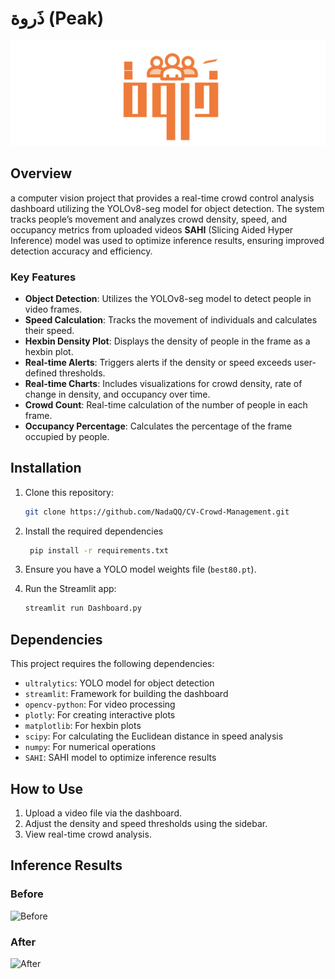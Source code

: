 # ذَروة (Peak)

<img src="Logo.png" alt="Project Logo" width="1000"/> <!-- Adjust width as needed -->


## Overview

a computer vision project that provides a real-time crowd control analysis dashboard utilizing the YOLOv8-seg model for object detection. The system tracks people’s movement and analyzes crowd density, speed, and occupancy metrics from uploaded videos **SAHI** (Slicing Aided Hyper Inference) model was used to optimize inference results, ensuring improved detection accuracy and efficiency.

### Key Features

- **Object Detection**: Utilizes the YOLOv8-seg model to detect people in video frames.
- **Speed Calculation**: Tracks the movement of individuals and calculates their speed.
- **Hexbin Density Plot**: Displays the density of people in the frame as a hexbin plot.
- **Real-time Alerts**: Triggers alerts if the density or speed exceeds user-defined thresholds.
- **Real-time Charts**: Includes visualizations for crowd density, rate of change in density, and occupancy over time.
- **Crowd Count**: Real-time calculation of the number of people in each frame.
- **Occupancy Percentage**: Calculates the percentage of the frame occupied by people.

 <!-- Replace with the actual path to your logo image -->

## Installation

1. Clone this repository:
    ```bash
    git clone https://github.com/NadaQQ/CV-Crowd-Management.git
    ```

2. Install the required dependencies
   ```bash
    pip install -r requirements.txt
    ```

4. Ensure you have a YOLO model weights file (`best80.pt`).

5. Run the Streamlit app:
    ```bash
    streamlit run Dashboard.py
    ```

## Dependencies

This project requires the following dependencies:

- `ultralytics`: YOLO model for object detection
- `streamlit`: Framework for building the dashboard
- `opencv-python`: For video processing
- `plotly`: For creating interactive plots
- `matplotlib`: For hexbin plots
- `scipy`: For calculating the Euclidean distance in speed analysis
- `numpy`: For numerical operations
- `SAHI`: SAHI model to optimize inference results

## How to Use

1. Upload a video file via the dashboard.
2. Adjust the density and speed thresholds using the sidebar.
3. View real-time crowd analysis.

## Inference Results

### Before
![Before](https://github.com/NadaQQ/CV-Crowd-Management/blob/main/examples/vid.gif)

### After
![After](https://github.com/NadaQQ/CV-Crowd-Management/blob/main/examples/vid-inf.gif)

